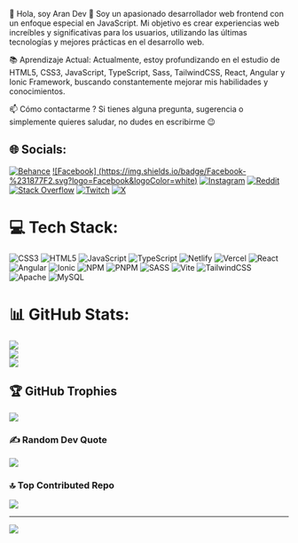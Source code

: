 🚀 Hola, soy Aran Dev 👋
Soy un apasionado desarrollador web frontend con un enfoque especial en JavaScript. Mi objetivo es crear experiencias web increíbles y significativas para los usuarios, utilizando las últimas tecnologías y mejores prácticas en el desarrollo web. 

📚 Aprendizaje Actual:
Actualmente, estoy profundizando en el estudio de HTML5, CSS3, JavaScript, TypeScript, Sass, TailwindCSS, React, Angular y Ionic Framework, buscando constantemente mejorar mis habilidades y conocimientos.

📫 Cómo contactarme ?
Si tienes alguna pregunta, sugerencia o simplemente quieres saludar, no dudes en escribirme 😉


## 🌐 Socials:
[![Behance](https://img.shields.io/badge/Behance-1769ff?logo=behance&logoColor=white)](https://behance.net/armandotravies) [![Facebook]
(https://img.shields.io/badge/Facebook-%231877F2.svg?logo=Facebook&logoColor=white)](https://facebook.com/armando.t.montes) 
[![Instagram](https://img.shields.io/badge/Instagram-%23E4405F.svg?logo=Instagram&logoColor=white)](https://instagram.com/armando_rtm) [![Reddit](https://img.shields.io/badge/Reddit-%23FF4500.svg?logo=Reddit&logoColor=white)](https://reddit.com/user/AranTM) [![Stack Overflow](https://img.shields.io/badge/-Stackoverflow-FE7A16?logo=stack-overflow&logoColor=white)](https://stackoverflow.com/users/20873445) [![Twitch](https://img.shields.io/badge/Twitch-%239146FF.svg?logo=Twitch&logoColor=white)](https://twitch.tv/aran_tm) [![X](https://img.shields.io/badge/X-black.svg?logo=X&logoColor=white)](https://x.com/aran_tm)

# 💻 Tech Stack:
![CSS3](https://img.shields.io/badge/css3-%231572B6.svg?style=for-the-badge&logo=css3&logoColor=white) ![HTML5](https://img.shields.io/badge/html5-%23E34F26.svg?style=for-the-badge&logo=html5&logoColor=white) ![JavaScript](https://img.shields.io/badge/javascript-%23323330.svg?style=for-the-badge&logo=javascript&logoColor=%23F7DF1E) ![TypeScript](https://img.shields.io/badge/typescript-%23007ACC.svg?style=for-the-badge&logo=typescript&logoColor=white) ![Netlify](https://img.shields.io/badge/netlify-%23000000.svg?style=for-the-badge&logo=netlify&logoColor=#00C7B7) ![Vercel](https://img.shields.io/badge/vercel-%23000000.svg?style=for-the-badge&logo=vercel&logoColor=white) ![React](https://img.shields.io/badge/react-%2320232a.svg?style=for-the-badge&logo=react&logoColor=%2361DAFB) ![Angular](https://img.shields.io/badge/angular-%23DD0031.svg?style=for-the-badge&logo=angular&logoColor=white) ![Ionic](https://img.shields.io/badge/Ionic-%233880FF.svg?style=for-the-badge&logo=Ionic&logoColor=white) ![NPM](https://img.shields.io/badge/NPM-%23CB3837.svg?style=for-the-badge&logo=npm&logoColor=white) ![PNPM](https://img.shields.io/badge/pnpm-%234a4a4a.svg?style=for-the-badge&logo=pnpm&logoColor=f69220) ![SASS](https://img.shields.io/badge/SASS-hotpink.svg?style=for-the-badge&logo=SASS&logoColor=white) ![Vite](https://img.shields.io/badge/vite-%23646CFF.svg?style=for-the-badge&logo=vite&logoColor=white) ![TailwindCSS](https://img.shields.io/badge/tailwindcss-%2338B2AC.svg?style=for-the-badge&logo=tailwind-css&logoColor=white) ![Apache](https://img.shields.io/badge/apache-%23D42029.svg?style=for-the-badge&logo=apache&logoColor=white) ![MySQL](https://img.shields.io/badge/mysql-%2300000f.svg?style=for-the-badge&logo=mysql&logoColor=white)
# 📊 GitHub Stats:
![](https://github-readme-stats.vercel.app/api?username=Aran-tm&theme=vision-friendly-dark&hide_border=false&include_all_commits=false&count_private=false)<br/>
![](https://github-readme-streak-stats.herokuapp.com/?user=Aran-tm&theme=vision-friendly-dark&hide_border=false)<br/>
![](https://github-readme-stats.vercel.app/api/top-langs/?username=Aran-tm&theme=vision-friendly-dark&hide_border=false&include_all_commits=false&count_private=false&layout=compact)

## 🏆 GitHub Trophies
![](https://github-profile-trophy.vercel.app/?username=Aran-tm&theme=darkhub&no-frame=false&no-bg=false&margin-w=4)

### ✍️ Random Dev Quote
![](https://quotes-github-readme.vercel.app/api?type=horizontal&theme=dark)

### 🔝 Top Contributed Repo
![](https://github-contributor-stats.vercel.app/api?username=Aran-tm&limit=5&theme=dark&combine_all_yearly_contributions=true)

---
[![](https://visitcount.itsvg.in/api?id=Aran-tm&icon=0&color=2)](https://visitcount.itsvg.in)

<!-- Proudly created with GPRM ( https://gprm.itsvg.in ) -->
